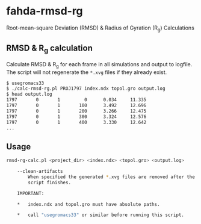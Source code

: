 # fahda-rmsd-rg

Root-mean-square Deviation (RMSD) & Radius of Gyration (R<sub>g</sub>) Calculations

## RMSD & R<sub>g</sub> calculation

Calculate RMSD & R<sub>g</sub> for each frame in all simulations and output to logfile. The script will not regenerate the `*.xvg` files if they already exist.

```bash
$ usegromacs33
$ ./calc-rmsd-rg.pl PROJ1797 index.ndx topol.gro output.log
$ head output.log
1797       0       1         0      0.034     11.335
1797       0       1       100      3.492     12.696
1797       0       1       200      3.266     12.475
1797       0       1       300      3.324     12.576
1797       0       1       400      3.330     12.642
...
```

## Usage

```bash
rmsd-rg-calc.pl <project_dir> <index.ndx> <topol.gro> <output.log>

    --clean-artifacts
        When specified the generated *.xvg files are removed after the
        script finishes.

    IMPORTANT:

    *   index.ndx and topol.gro must have absolute paths.

    *   call "usegromacs33" or similar before running this script.
```